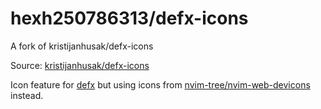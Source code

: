 # hexh250786313/defx-icons

A fork of kristijanhusak/defx-icons

Source: [kristijanhusak/defx-icons](https://github.com/kristijanhusak/defx-icons)

Icon feature for [defx](https://github.com/Shougo/defx.nvim) but using icons from [nvim-tree/nvim-web-devicons](https://github.com/nvim-tree/nvim-web-devicons) instead.
